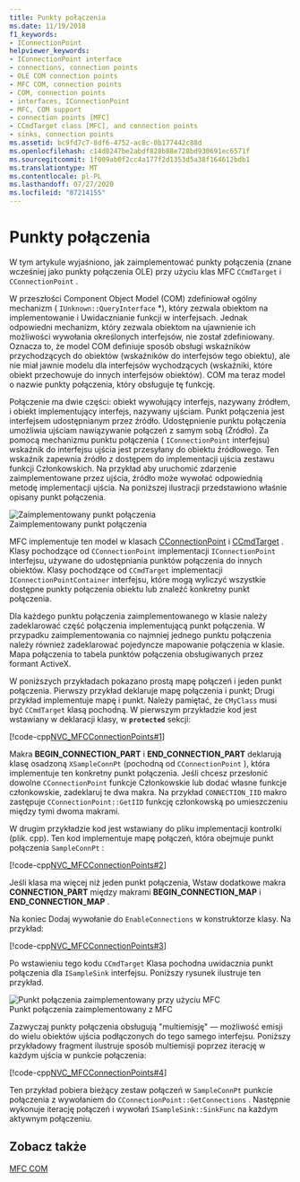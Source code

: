 ```yaml
---
title: Punkty połączenia
ms.date: 11/19/2018
f1_keywords:
- IConnectionPoint
helpviewer_keywords:
- IConnectionPoint interface
- connections, connection points
- OLE COM connection points
- MFC COM, connection points
- COM, connection points
- interfaces, IConnectionPoint
- MFC, COM support
- connection points [MFC]
- CCmdTarget class [MFC], and connection points
- sinks, connection points
ms.assetid: bc9fd7c7-8df6-4752-ac8c-0b177442c88d
ms.openlocfilehash: c14d8247be2abdf828b88e728bd930691ec6571f
ms.sourcegitcommit: 1f009ab0f2cc4a177f2d1353d5a38f164612bdb1
ms.translationtype: MT
ms.contentlocale: pl-PL
ms.lasthandoff: 07/27/2020
ms.locfileid: "87214155"
---
```

# <a name="connection-points"></a>Punkty połączenia

W tym artykule wyjaśniono, jak zaimplementować punkty połączenia (znane wcześniej jako punkty połączenia OLE) przy użyciu klas MFC `CCmdTarget` i `CConnectionPoint` .

W przeszłości Component Object Model (COM) zdefiniował ogólny mechanizm ( `IUnknown::QueryInterface` *), który zezwala obiektom na implementowanie i Uwidacznianie funkcji w interfejsach. Jednak odpowiedni mechanizm, który zezwala obiektom na ujawnienie ich możliwości wywołania określonych interfejsów, nie został zdefiniowany. Oznacza to, że model COM definiuje sposób obsługi wskaźników przychodzących do obiektów (wskaźników do interfejsów tego obiektu), ale nie miał jawnie modelu dla interfejsów wychodzących (wskaźniki, które obiekt przechowuje do innych interfejsów obiektów). COM ma teraz model o nazwie punkty połączenia, który obsługuje tę funkcję.

Połączenie ma dwie części: obiekt wywołujący interfejs, nazywany źródłem, i obiekt implementujący interfejs, nazywany ujściam. Punkt połączenia jest interfejsem udostępnianym przez źródło. Udostępnienie punktu połączenia umożliwia ujściam nawiązywanie połączeń z samym sobą (Źródło). Za pomocą mechanizmu punktu połączenia ( `IConnectionPoint` interfejsu) wskaźnik do interfejsu ujścia jest przesyłany do obiektu źródłowego. Ten wskaźnik zapewnia źródło z dostępem do implementacji ujścia zestawu funkcji Członkowskich. Na przykład aby uruchomić zdarzenie zaimplementowane przez ujścia, źródło może wywołać odpowiednią metodę implementacji ujścia. Na poniższej ilustracji przedstawiono właśnie opisany punkt połączenia.

![Zaimplementowany punkt połączenia](../mfc/media/vc37lh1.gif "Zaimplementowany punkt połączenia") <br/>
Zaimplementowany punkt połączenia

MFC implementuje ten model w klasach [CConnectionPoint](reference/cconnectionpoint-class.md) i [CCmdTarget](reference/ccmdtarget-class.md) . Klasy pochodzące od `CConnectionPoint` implementacji `IConnectionPoint` interfejsu, używane do udostępniania punktów połączenia do innych obiektów. Klasy pochodzące od `CCmdTarget` implementacji `IConnectionPointContainer` interfejsu, które mogą wyliczyć wszystkie dostępne punkty połączenia obiektu lub znaleźć konkretny punkt połączenia.

Dla każdego punktu połączenia zaimplementowanego w klasie należy zadeklarować część połączenia implementującą punkt połączenia. W przypadku zaimplementowania co najmniej jednego punktu połączenia należy również zadeklarować pojedyncze mapowanie połączenia w klasie. Mapa połączenia to tabela punktów połączenia obsługiwanych przez formant ActiveX.

W poniższych przykładach pokazano prostą mapę połączeń i jeden punkt połączenia. Pierwszy przykład deklaruje mapę połączenia i punkt; Drugi przykład implementuje mapę i punkt. Należy pamiętać, że `CMyClass` musi być `CCmdTarget` klasą pochodną. W pierwszym przykładzie kod jest wstawiany w deklaracji klasy, w **`protected`** sekcji:

[!code-cpp[NVC_MFCConnectionPoints#1](codesnippet/cpp/connection-points_1.h)]

Makra **BEGIN_CONNECTION_PART** i **END_CONNECTION_PART** deklarują klasę osadzoną `XSampleConnPt` (pochodną od `CConnectionPoint` ), która implementuje ten konkretny punkt połączenia. Jeśli chcesz przesłonić dowolne `CConnectionPoint` funkcje Członkowskie lub dodać własne funkcje członkowskie, zadeklaruj te dwa makra. Na przykład `CONNECTION_IID` makro zastępuje `CConnectionPoint::GetIID` funkcję członkowską po umieszczeniu między tymi dwoma makrami.

W drugim przykładzie kod jest wstawiany do pliku implementacji kontrolki (plik. cpp). Ten kod implementuje mapę połączeń, która obejmuje punkt połączenia `SampleConnPt` :

[!code-cpp[NVC_MFCConnectionPoints#2](codesnippet/cpp/connection-points_2.cpp)]

Jeśli klasa ma więcej niż jeden punkt połączenia, Wstaw dodatkowe makra **CONNECTION_PART** między makrami **BEGIN_CONNECTION_MAP** i **END_CONNECTION_MAP** .

Na koniec Dodaj wywołanie do `EnableConnections` w konstruktorze klasy. Na przykład:

[!code-cpp[NVC_MFCConnectionPoints#3](codesnippet/cpp/connection-points_3.cpp)]

Po wstawieniu tego kodu `CCmdTarget` Klasa pochodna uwidacznia punkt połączenia dla `ISampleSink` interfejsu. Poniższy rysunek ilustruje ten przykład.

![Punkt połączenia zaimplementowany przy użyciu MFC](../mfc/media/vc37lh2.gif "Punkt połączenia zaimplementowany przy użyciu MFC") <br/>
Punkt połączenia zaimplementowany z MFC

Zazwyczaj punkty połączenia obsługują "multiemisję" — możliwość emisji do wielu obiektów ujścia podłączonych do tego samego interfejsu. Poniższy przykładowy fragment ilustruje sposób multiemisji poprzez iterację w każdym ujścia w punkcie połączenia:

[!code-cpp[NVC_MFCConnectionPoints#4](codesnippet/cpp/connection-points_4.cpp)]

Ten przykład pobiera bieżący zestaw połączeń w `SampleConnPt` punkcie połączenia z wywołaniem do `CConnectionPoint::GetConnections` . Następnie wykonuje iterację połączeń i wywołań `ISampleSink::SinkFunc` na każdym aktywnym połączeniu.

## <a name="see-also"></a>Zobacz także

[MFC COM](mfc-com.md)
